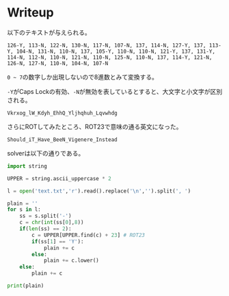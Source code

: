 # Writeup

以下のテキストが与えられる。

```
126-Y, 113-N, 122-N, 130-N, 117-N, 107-N, 137, 114-N, 127-Y, 137, 113-Y, 104-N, 131-N, 110-N, 137, 105-Y, 110-N, 110-N, 121-Y, 137, 131-Y, 114-N, 112-N, 110-N, 121-N, 110-N, 125-N, 110-N, 137, 114-Y, 121-N, 126-N, 127-N, 110-N, 104-N, 107-N
```

`0 ~ 7`の数字しか出現しないので8進数とみて変換する。

`-Y`がCaps Lockの有効、`-N`が無効を表しているとすると、大文字と小文字が区別される。

```
Vkrxog_lW_Kdyh_EhhQ_Yljhqhuh_Lqvwhdg
```

さらにROTしてみたところ、ROT23で意味の通る英文になった。

```
Should_iT_Have_BeeN_Vigenere_Instead
```

solverは以下の通りである。

```py
import string

UPPER = string.ascii_uppercase * 2

l = open('text.txt','r').read().replace('\n','').split(', ')

plain = ''
for s in l:
    ss = s.split('-')
    c = chr(int(ss[0],8))
    if(len(ss) == 2):
        c = UPPER[UPPER.find(c) + 23] # ROT23
        if(ss[1] == 'Y'):
            plain += c
        else:
            plain += c.lower()
    else:
        plain += c

print(plain)
```

<!-- bcactf{Should_iT_Have_BeeN_Vigenere_Instead} -->
